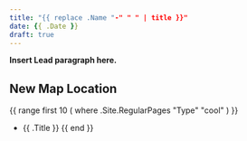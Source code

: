 ```yaml
---
title: "{{ replace .Name "-" " " | title }}"
date: {{ .Date }}
draft: true
---
```


**Insert Lead paragraph here.**

## New Map Location

{{ range first 10 ( where .Site.RegularPages "Type" "cool" ) }}
* {{ .Title }}
{{ end }}
